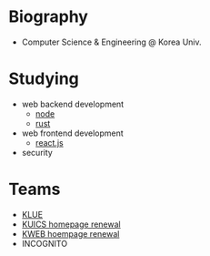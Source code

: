 # Biography

* Computer Science & Engineering @ Korea Univ.

# Studying

* web backend development
  * [node](https://nodejs.org/en/)
  * [rust](https://www.rust-lang.org/)
* web frontend development
  * [react.js](https://reactjs.org/)
* security

# Teams

* [KLUE](https://klue.kr)
* [KUICS homepage renewal](https://kuics.korea.ac.kr)
* [KWEB hoempage renewal](https://kweb.korea.ac.kr)
* INCOGNITO

